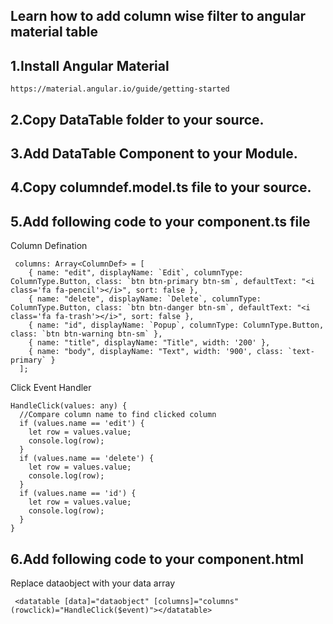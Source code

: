 ## Learn how to add column wise filter to angular material table

## 1.Install Angular Material
 
 ```
 https://material.angular.io/guide/getting-started
```

## 2.Copy DataTable folder to your source.


## 3.Add DataTable Component to your Module.


## 4.Copy columndef.model.ts file to your source.


## 5.Add following code to your component.ts file

Column Defination  
```
 columns: Array<ColumnDef> = [
    { name: "edit", displayName: `Edit`, columnType: ColumnType.Button, class: `btn btn-primary btn-sm`, defaultText: "<i class='fa fa-pencil'></i>", sort: false },
    { name: "delete", displayName: `Delete`, columnType: ColumnType.Button, class: `btn btn-danger btn-sm`, defaultText: "<i class='fa fa-trash'></i>", sort: false },
    { name: "id", displayName: `Popup`, columnType: ColumnType.Button, class: `btn btn-warning btn-sm` },
    { name: "title", displayName: "Title", width: '200' },
    { name: "body", displayName: "Text", width: '900', class: `text-primary` }
  ];
  ```
  Click Event Handler 
  ```
  HandleClick(values: any) {
    //Compare column name to find clicked column
    if (values.name == 'edit') {     
      let row = values.value;
      console.log(row);
    }
    if (values.name == 'delete') {
      let row = values.value;
      console.log(row);
    }
    if (values.name == 'id') {
      let row = values.value;
      console.log(row);
    }
  }
  ```
  
  
  ## 6.Add following code to your component.html
  
  Replace  dataobject with your data array
  ```
   <datatable [data]="dataobject" [columns]="columns" (rowclick)="HandleClick($event)"></datatable>
  ```
